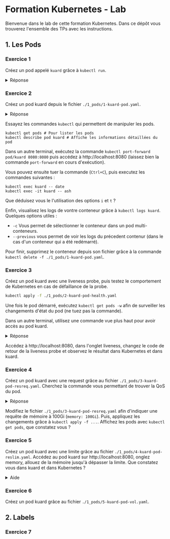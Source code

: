 # Formation Kubernetes - Lab

Bienvenue dans le lab de cette formation Kubernetes. Dans ce dépôt vous trouverez l'ensemble des TPs avec les instructions.

## 1. Les Pods

### Exercice 1

Créez un pod appelé `kuard` grâce à `kubectl run`.

<details><summary>Réponse</summary>
  
  ```bash
    kubectl run kuard --image=gcr.io/kuar-demo/kuard-amd64:blue
    kubectl get pods
    kubectl delete pod/kuard
  ```

</details>
  
### Exercice 2

Créez un pod kuard depuis le fichier `./1_pods/1-kuard-pod.yaml`.

<details><summary>Réponse</summary>
  
  ```bash
    # Si vous obtenez une erreur, vous avez peut être oublié de supprimer le pod kuard de l'exercice 1...
    kubectl apply -f ./1_pods/1-kuard-pod.yaml
  ```

</details>

Essayez les commandes `kubectl` qui permettent de manipuler les pods.

```shell
kubectl get pods # Pour lister les pods
kubectl describe pod kuard # Affiche les informations détaillées du pod
```

Dans un autre terminal, exécutez la commande `kubectl port-forward pod/kuard 8080:8080` puis accédez à http://localhost:8080 (laissez bien la commande `port-forward` en cours d'exécution).

Vous pouvez ensuite tuer la commande (`Ctrl+C`), puis executez les commandes suivantes :

```shell
kubectl exec kuard -- date
kubectl exec -it kuard -- ash
```
Que déduisez vous le l'utilisation des options `i` et `t` ?

Enfin, visualisez les logs de vontre conteneur grâce à `kubectl logs kuard`.
Quelques options utiles : 
* `-c` Vous permet de sélectionner le conteneur dans un pod multi-conteneurs.
* `--previous` vous permet de voir les logs du précedent contenur (dans le cas d'un conteneur qui a été redémarré).

Pour finir, supprimez le conteneur depuis son fichier grâce à la commande `kubectl delete -f ./1_pods/1-kuard-pod.yaml`.

### Exercice 3

Créez un pod kuard avec une liveness probe, puis testez le comportement de Kubernetes en cas de défaillance de la probe.

```bash
kubectl apply -f ./1_pods/2-kuard-pod-health.yaml
```

Une fois le pod démarré, exécutez `kubectl get pods -w` afin de surveiller les changements d'état du pod (ne tuez pas la commande).

Dans un autre terminal, utilisez une commande vue plus haut pour avoir accès au pod kuard.
<details>
  <summary>Réponse</summary>
  
  ```bash
  # Exécutez cette commande dans un autre terminal
  kubectl port-forward pod/kuard 8080:8080
  ```
  
</details>

Accédez à http://localhost:8080, dans l'onglet liveness, changez le code de retour de la liveness probe et observez le résultat dans Kubernetes et dans kuard.

### Exercice 4

Créez un pod kuard avec une request grâce au fichier `./1_pods/3-kuard-pod-resreq.yaml`. Cherchez la commande vous permettant de trouver la QoS du pod.

<details><summary>Réponse</summary>
  
  ```bash
    kubectl apply -f ./1_pods/3-kuard-pod-resreq.yaml
    kubectl describe pod kuard | grep -i QoS
  ```

</details>

Modifiez le fichier `./1_pods/3-kuard-pod-resreq.yaml` afin d'indiquer une requête de mémoire à 100Gi (`memory: 100Gi`).
Puis, appliquez les changements grâce à `kubectl apply -f ...`. Affichez les pods avec `kubectl get pods`, que constatez vous ?

### Exercice 5

Créez un pod kuard avec une limite grâce au fichier `./1_pods/4-kuard-pod-reslim.yaml`. Accédez au pod kuard sur http://localhost:8080, onglez memory, allouez de la mémoire jusqu'à dépasser la limite. Que constatez vous dans kuard et dans Kubernetes ?

<details>
  <summary>Aide</summary>
  
  ```bash
  kubectl apply -f ./1_pods/4-kuard-pod-reslim.yaml
  kubectl get po -w # Laisser la commande s'exécuter
  # Dans un autre terminal
  kubectl port-forward pod/kuard 8080:8080
  ```
</details>

### Exercice 6

Créez un pod kuard grâce au fichier `./1_pods/5-kuard-pod-vol.yaml`.

## 2. Labels

### Exercice 7




